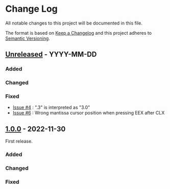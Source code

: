 # Change Log
All notable changes to this project will be documented in this file.

The format is based on [Keep a Changelog](http://keepachangelog.com/)
and this project adheres to [Semantic Versioning](http://semver.org/).

## [Unreleased] - YYYY-MM-DD
### Added
### Changed
### Fixed
- [Issue #4](https://github.com/suikan4github/rpn_engine/issues/4) : ".3" is interpreted as "3.0" 
- [Issue #6](https://github.com/suikan4github/rpn_engine/issues/6) :  Wrong mantissa cursor position when pressing EEX after CLX 


## [1.0.0] - 2022-11-30
First release. 
### Added
### Changed
### Fixed


[Unreleased]: https://github.com/suikan4github/rpn_engine/compare/v1.0.0...develop
[1.0.0]: https://github.com/suikan4github/rpn_engine/compare/v0.0.0...v1.0.0
